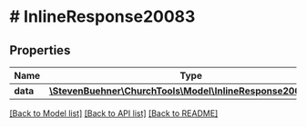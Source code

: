 # # InlineResponse20083

## Properties

Name | Type | Description | Notes
------------ | ------------- | ------------- | -------------
**data** | [**\StevenBuehner\ChurchTools\Model\InlineResponse20083Data**](InlineResponse20083Data.md) |  | [optional]

[[Back to Model list]](../../README.md#models) [[Back to API list]](../../README.md#endpoints) [[Back to README]](../../README.md)
